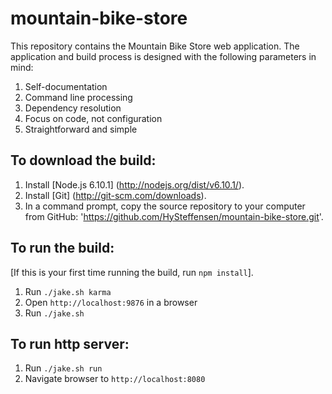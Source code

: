 mountain-bike-store
===================

This repository contains the Mountain Bike Store web application. The application
and build process is designed with the following parameters in mind:

1. Self-documentation
2. Command line processing
3. Dependency resolution
4. Focus on code, not configuration
5. Straightforward and simple

To download the build:
---------------------------------------------------------------
1. Install [Node.js 6.10.1] (http://nodejs.org/dist/v6.10.1/).
2. Install [Git] (http://git-scm.com/downloads).
3. In a command prompt, copy the source repository to your computer from GitHub:
   'https://github.com/HySteffensen/mountain-bike-store.git'.

To run the build:
---------------------------------------------------------------
[If this is your first time running the build, run `npm install`].
1. Run `./jake.sh karma`
2. Open `http://localhost:9876` in a browser
3. Run `./jake.sh`

To run http server:
---------------------------------------------------------------
1. Run `./jake.sh run`
2. Navigate browser to `http://localhost:8080`
